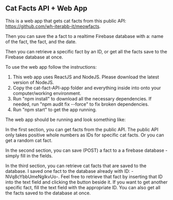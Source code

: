 ## Cat Facts API + Web App

This is a web app that gets cat facts from this public API: https://github.com/wh-iterabb-it/meowfacts. 

Then you can save the a fact to a realtime Firebase database with a: name of the fact, the fact, and the date.

Then you can retrieve a specific fact by an ID, or get all the facts save to the Firebase database at once.

To use the web app follow the instructions:

1. This web app uses ReactJS and NodeJS. Please download the latest version of NodeJS.
2. Copy the cat-fact-API-app folder and everything inside into onto your computer/working environment.
3. Run "npm install" to download all the necessary dependencies. If needed, run "npm audit fix --force" to fix broken dependencies.
4. Run "npm start" to get the app running.

The web app should be running and look something like: 

In the first section, you can get facts from the public API. The public API only takes positive whole numbers as IDs for specific cat facts. Or you can get a random cat fact.

In the second section, you can save (POST) a fact to a a firebase database - simply fill in the fields.

In the third section, you can retrieve cat facts that are saved to the database. I saved one fact to the database already with ID: -NVq8cYbbUmeNglkvUo-.
Feel free to retrieve that fact by inserting that ID into the text field and clicking the button beside it. If you want to get another specific fact, fill the text field with the appropriate ID.
You can also get all the facts saved to the database at once.
